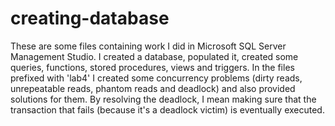 # creating-database

These are some files containing work I did in Microsoft SQL Server Management Studio. I created a database, populated it, created some queries, functions, stored procedures, views and triggers. In the files prefixed with 'lab4' I created some concurrency problems (dirty reads, unrepeatable reads, phantom reads and deadlock) and also provided solutions for them. By resolving the deadlock, I mean making sure that the transaction that fails (because it's a deadlock victim) is eventually executed.
